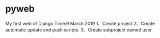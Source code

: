 # pyweb
My first web of Django
Time:9 March 2019
1、Create project 
2、Create automatic update and push scripts.
3、Create subproject named user
